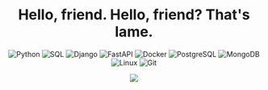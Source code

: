 <div id="header" align="center">
  <h1>Hello, friend. Hello, friend? That's lame.</h1>

  ![Python](https://img.shields.io/badge/-Python-000?&logo=Python)
  ![SQL](https://img.shields.io/badge/-SQL-000?&logo=MySQL)
  ![Django](https://img.shields.io/badge/-Django-000?&logo=Django)
  ![FastAPI](https://img.shields.io/badge/-FastAPI-000?&logo=FastAPI)
  ![Docker](https://img.shields.io/badge/-Docker-000?&logo=Docker)
  ![PostgreSQL](https://img.shields.io/badge/-PostgreSQL-000?&logo=PostgreSQL)
  ![MongoDB](https://img.shields.io/badge/-MongoDB-000?&logo=MongoDB)
  ![Linux](https://img.shields.io/badge/-Linux-000?&logo=Linux)
  ![Git](https://img.shields.io/badge/-Git-000?&logo=Git)

  ![](https://camo.githubusercontent.com/dee21d3a1b716d8725802af1bdb151e2f914ad2bc07667a2e488605fcde944b7/68747470733a2f2f692e70696e696d672e636f6d2f6f726967696e616c732f39652f65362f34312f39656536343163653333316162346662366131623733663532623566343637622e676966)

</div>
